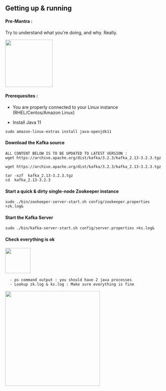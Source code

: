 ## Getting up & running

#### Pre-Mantra : 

Try to understand what you're doing, and why. Really.

<img src="https://media.makeameme.org/created/one-does-not-5b913b.jpg" width="150"></img>

#### Prerequesites : 

- You are properly connected to your Linux instance (RHEL/Centos/Amazon Linux)

- Install Java 11

```
sudo amazon-linux-extras install java-openjdk11 
```
<!--
#### Check your version of java

`````
$ java -version
openjdk version "1.8.0_181"
OpenJDK Runtime Environment (build 1.8.0_181-b13)
OpenJDK 64-Bit Server VM (build 25.181-b13, mixed mode)
`````

If you have version 8 instead of version 11 :
````
$ sudo alternatives --config java
There are 2 programs which provide 'java'.
Selection      Command
-----------------------------------------------
*+ 1           java-1.8.0-openjdk.x86_64 (/usr/lib/jvm/java-1.8.0-openjdk-1.8.0.191.b12-8.el8.x86_64/jre/bin/java)
   2           java-11-openjdk.x86_64 (/usr/lib/jvm/java-11-openjdk-11.0.1.13-4.el8.x86_64/bin/java)

Enter to keep the current selection[+], or type selection number: 2
`````
!-->
#### Download the Kafka source


```
ALL CONTENT BELOW IS TO BE UPDATED TO LATEST VERSION : 
wget https://archive.apache.org/dist/kafka/3.2.3/kafka_2.13-3.2.3.tgz
```


```
wget https://archive.apache.org/dist/kafka/3.2.3/kafka_2.13-3.2.3.tgz

tar -xzf  kafka_2.13-3.2.3.tgz
cd  kafka_2.13-3.2.3
```

#### Start a quick & dirty single-node Zookeeper instance
```
sudo ./bin/zookeeper-server-start.sh config/zookeeper.properties >zk.log&
```

#### Start the Kafka Server
```
sudo ./bin/kafka-server-start.sh config/server.properties >ks.log&
```


#### Check everything is ok

<img src="https://blog.iron.io/wp-content/uploads/2014/04/stay-paranoid-and-trust-no-one.png" width="80"></img>
```
  - ps command output : you should have 2 java processes
  - Lookup zk.log & ks.log : Make sure everything is fine
```

<img width="300" src="https://user-images.githubusercontent.com/28993140/82143641-9cdb3b00-9845-11ea-9c6f-8327994ec2a1.png">


